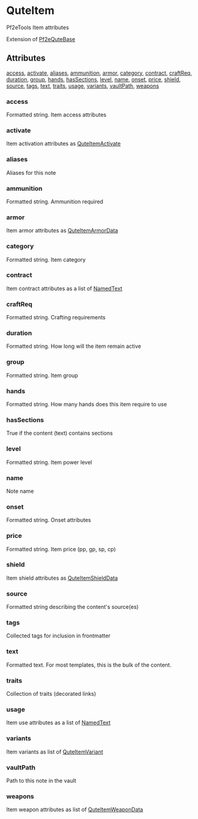 # QuteItem

Pf2eTools Item attributes

Extension of [Pf2eQuteBase](Pf2eQuteBase.md)

## Attributes

[access](#access), [activate](#activate), [aliases](#aliases), [ammunition](#ammunition), [armor](#armor), [category](#category), [contract](#contract), [craftReq](#craftreq), [duration](#duration), [group](#group), [hands](#hands), [hasSections](#hassections), [level](#level), [name](#name), [onset](#onset), [price](#price), [shield](#shield), [source](#source), [tags](#tags), [text](#text), [traits](#traits), [usage](#usage), [variants](#variants), [vaultPath](#vaultpath), [weapons](#weapons)


### access

Formatted string. Item access attributes

### activate

Item activation attributes as [QuteItemActivate](QuteItem/QuteItemActivate.md)

### aliases

Aliases for this note

### ammunition

Formatted string. Ammunition required

### armor

Item armor attributes as [QuteItemArmorData](QuteItem/QuteItemArmorData.md)

### category

Formatted string. Item category

### contract

Item contract attributes as a list of [NamedText](../NamedText.md)

### craftReq

Formatted string. Crafting requirements

### duration

Formatted string. How long will the item remain active

### group

Formatted string. Item group

### hands

Formatted string. How many hands does this item require to use

### hasSections

True if the content (text) contains sections

### level

Formatted string. Item power level

### name

Note name

### onset

Formatted string. Onset attributes

### price

Formatted string. Item price (pp, gp, sp, cp)

### shield

Item shield attributes as [QuteItemShieldData](QuteItem/QuteItemShieldData.md)

### source

Formatted string describing the content's source(es)

### tags

Collected tags for inclusion in frontmatter

### text

Formatted text. For most templates, this is the bulk of the content.

### traits

Collection of traits (decorated links)

### usage

Item use attributes as a list of [NamedText](../NamedText.md)

### variants

Item variants as list of [QuteItemVariant](QuteItem/QuteItemVariant.md)

### vaultPath

Path to this note in the vault

### weapons

Item weapon attributes as list of [QuteItemWeaponData](QuteItem/QuteItemWeaponData.md)
